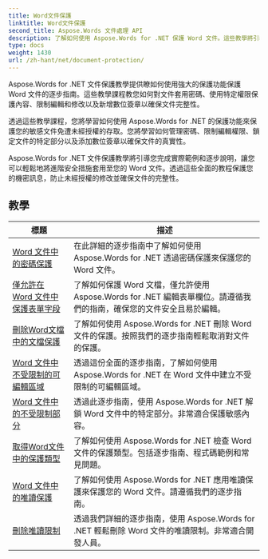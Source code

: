 ```yaml
---
title: Word文件保護
linktitle: Word文件保護
second_title: Aspose.Words 文件處理 API
description: 了解如何使用 Aspose.Words for .NET 保護 Word 文件。這些教學將引導您完成各種保護方法，例如鎖定變更、密碼保護、限制對文件元素的存取等等。
type: docs
weight: 1430
url: /zh-hant/net/document-protection/
---
```

Aspose.Words for .NET 文件保護教學提供瞭如何使用強大的保護功能保護 Word 文件的逐步指南。這些教學課程教您如何對文件套用密碼、使用特定權限保護內容、限制編輯和修改以及新增數位簽章以確保文件完整性。

透過這些教學課程，您將學習如何使用 Aspose.Words for .NET 的保護功能來保護您的敏感文件免遭未經授權的存取。您將學習如何管理密碼、限制編輯權限、鎖定文件的特定部分以及添加數位簽章以確保文件的真實性。

Aspose.Words for .NET 文件保護教學將引導您完成實際範例和逐步說明，讓您可以輕鬆地將進階安全措施套用至您的 Word 文件。透過這些全面的教程保護您的機密訊息，防止未經授權的修改並確保文件的完整性。

 ## 教學
| 標題 | 描述 |
| --- | --- |
| [Word 文件中的密碼保護](./password-protection/) | 在此詳細的逐步指南中了解如何使用 Aspose.Words for .NET 透過密碼保護來保護您的 Word 文件。 |
| [僅允許在 Word 文件中保護表單字段](./allow-only-form-fields-protect/) | 了解如何保護 Word 文檔，僅允許使用 Aspose.Words for .NET 編輯表單欄位。請遵循我們的指南，確保您的文件安全且易於編輯。 |
| [刪除Word文檔中的文檔保護](./remove-document-protection/) | 了解如何使用 Aspose.Words for .NET 刪除 Word 文件的保護。按照我們的逐步指南輕鬆取消對文件的保護。 |
| [Word 文件中不受限制的可編輯區域](./unrestricted-editable-regions/) | 透過這份全面的逐步指南，了解如何使用 Aspose.Words for .NET 在 Word 文件中建立不受限制的可編輯區域。 |
| [Word 文件中的不受限制部分](./unrestricted-section/) | 透過此逐步指南，使用 Aspose.Words for .NET 解鎖 Word 文件中的特定部分。非常適合保護敏感內容。 |
| [取得Word文件中的保護類型](./get-protection-type/) | 了解如何使用 Aspose.Words for .NET 檢查 Word 文件的保護類型。包括逐步指南、程式碼範例和常見問題。 |
| [Word 文件中的唯讀保護](./read-only-protection/) | 了解如何使用 Aspose.Words for .NET 應用唯讀保護來保護您的 Word 文件。請遵循我們的逐步指南。 |
| [刪除唯讀限制](./remove-read-only-restriction/) | 透過我們詳細的逐步指南，使用 Aspose.Words for .NET 輕鬆刪除 Word 文件的唯讀限制。非常適合開發人員。 |